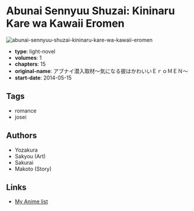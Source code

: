 # Abunai Sennyuu Shuzai: Kininaru Kare wa Kawaii Eromen

![abunai-sennyuu-shuzai-kininaru-kare-wa-kawaii-eromen](https://cdn.myanimelist.net/images/manga/3/193787.jpg)

-   **type**: light-novel
-   **volumes**: 1
-   **chapters**: 15
-   **original-name**: アブナイ潜入取材～気になる彼はかわいいＥｒｏＭＥＮ～
-   **start-date**: 2014-05-15

## Tags

-   romance
-   josei

## Authors

-   Yozakura
-   Sakyou (Art)
-   Sakurai
-   Makoto (Story)

## Links

-   [My Anime list](https://myanimelist.net/manga/105844/Abunai_Sennyuu_Shuzai__Kininaru_Kare_wa_Kawaii_Eromen)
